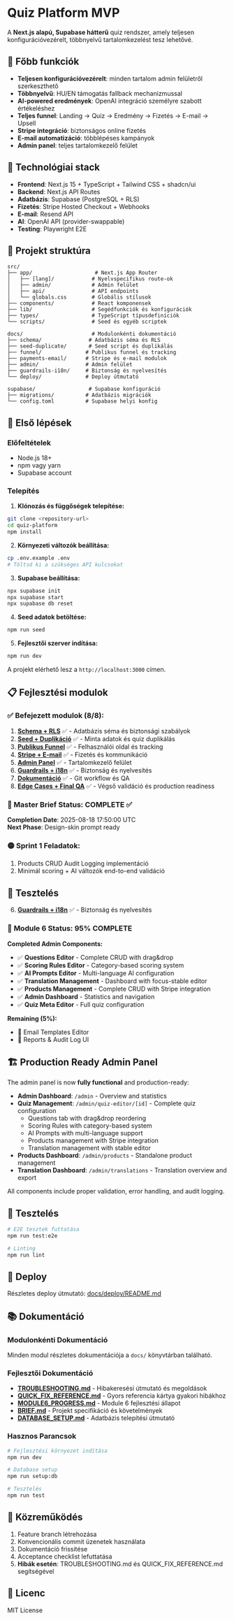 # Quiz Platform MVP

A **Next.js alapú, Supabase hátterű** quiz rendszer, amely teljesen konfigurációvezérelt, többnyelvű tartalomkezelést tesz lehetővé.

## 🎯 Főbb funkciók

- **Teljesen konfigurációvezérelt**: minden tartalom admin felületről szerkeszthető
- **Többnyelvű**: HU/EN támogatás fallback mechanizmussal
- **AI-powered eredmények**: OpenAI integráció személyre szabott értékeléshez
- **Teljes funnel**: Landing → Quiz → Eredmény → Fizetés → E-mail → Upsell
- **Stripe integráció**: biztonságos online fizetés
- **E-mail automatizáció**: többlépéses kampányok
- **Admin panel**: teljes tartalomkezelő felület

## 🚀 Technológiai stack

- **Frontend**: Next.js 15 + TypeScript + Tailwind CSS + shadcn/ui
- **Backend**: Next.js API Routes
- **Adatbázis**: Supabase (PostgreSQL + RLS)
- **Fizetés**: Stripe Hosted Checkout + Webhooks
- **E-mail**: Resend API
- **AI**: OpenAI API (provider-swappable)
- **Testing**: Playwright E2E

## 📁 Projekt struktúra

```
src/
├── app/                    # Next.js App Router
│   ├── [lang]/            # Nyelvspecifikus route-ok
│   ├── admin/             # Admin felület
│   ├── api/               # API endpoints
│   └── globals.css        # Globális stílusok
├── components/            # React komponensek
├── lib/                   # Segédfunkciók és konfigurációk
├── types/                 # TypeScript típusdefiníciók
└── scripts/               # Seed és egyéb scriptek

docs/                      # Modulonkénti dokumentáció
├── schema/               # Adatbázis séma és RLS
├── seed-duplicate/       # Seed script és duplikálás
├── funnel/              # Publikus funnel és tracking
├── payments-email/      # Stripe és e-mail modulok
├── admin/               # Admin felület
├── guardrails-i18n/     # Biztonság és nyelvesítés
└── deploy/              # Deploy útmutató

supabase/                 # Supabase konfiguráció
├── migrations/          # Adatbázis migrációk
└── config.toml          # Supabase helyi konfig
```

## 🔧 Első lépések

### Előfeltételek
- Node.js 18+
- npm vagy yarn
- Supabase account

### Telepítés

1. **Klónozás és függőségek telepítése:**
```bash
git clone <repository-url>
cd quiz-platform
npm install
```

2. **Környezeti változók beállítása:**
```bash
cp .env.example .env
# Töltsd ki a szükséges API kulcsokat
```

3. **Supabase beállítása:**
```bash
npx supabase init
npx supabase start
npx supabase db reset
```

4. **Seed adatok betöltése:**
```bash
npm run seed
```

5. **Fejlesztői szerver indítása:**
```bash
npm run dev
```

A projekt elérhető lesz a `http://localhost:3000` címen.

## 📋 Fejlesztési modulok

### ✅ Befejezett modulok (8/8):

1. **[Schema + RLS](docs/schema/README.md)** ✅ - Adatbázis séma és biztonsági szabályok
2. **[Seed + Duplikáció](docs/seed-duplicate/README.md)** ✅ - Minta adatok és quiz duplikálás
3. **[Publikus Funnel](docs/funnel/README.md)** ✅ - Felhasználói oldal és tracking
4. **[Stripe + E-mail](docs/payments-email/README.md)** ✅ - Fizetés és kommunikáció
5. **[Admin Panel](docs/admin/README.md)** ✅ - Tartalomkezelő felület
6. **[Guardrails + i18n](docs/guardrails-i18n/README.md)** ✅ - Biztonság és nyelvesítés
7. **[Dokumentáció](docs/process/README.md)** ✅ - Git workflow és QA
8. **[Edge Cases + Final QA](quality-gates.md)** ✅ - Végső validáció és production readiness

### 🎯 Master Brief Status: **COMPLETE** ✅
**Completion Date**: 2025-08-18 17:50:00 UTC  
**Next Phase**: Design-skin prompt ready

### 🟡 Sprint 1 Feladatok:
1. Products CRUD Audit Logging implementáció
2. Minimál scoring + AI változók end-to-end validáció

## 🧪 Tesztelés
6. **[Guardrails + i18n](docs/guardrails-i18n/README.md)** ✅ - Biztonság és nyelvesítés

### 🎯 **Module 6 Status: 95% COMPLETE** 

**Completed Admin Components:**
- ✅ **Questions Editor** - Complete CRUD with drag&drop
- ✅ **Scoring Rules Editor** - Category-based scoring system  
- ✅ **AI Prompts Editor** - Multi-language AI configuration
- ✅ **Translation Management** - Dashboard with focus-stable editor
- ✅ **Products Management** - Complete CRUD with Stripe integration
- ✅ **Admin Dashboard** - Statistics and navigation
- ✅ **Quiz Meta Editor** - Full quiz configuration

**Remaining (5%):**
- 🚧 Email Templates Editor
- 🚧 Reports & Audit Log UI

## 🏗️ **Production Ready Admin Panel**

The admin panel is now **fully functional** and production-ready:

- **Admin Dashboard**: `/admin` - Overview and statistics
- **Quiz Management**: `/admin/quiz-editor/[id]` - Complete quiz configuration
  - Questions tab with drag&drop reordering
  - Scoring Rules with category-based system
  - AI Prompts with multi-language support
  - Products management with Stripe integration
  - Translation management with stable editor
- **Products Dashboard**: `/admin/products` - Standalone product management
- **Translation Dashboard**: `/admin/translations` - Translation overview and export

All components include proper validation, error handling, and audit logging.

## 🧪 Tesztelés

```bash
# E2E tesztek futtatása
npm run test:e2e

# Linting
npm run lint
```

## 🚀 Deploy

Részletes deploy útmutató: [docs/deploy/README.md](docs/deploy/README.md)

## 📚 Dokumentáció

### Modulonkénti Dokumentáció
Minden modul részletes dokumentációja a `docs/` könyvtárban található.

### Fejlesztői Dokumentáció
- **[TROUBLESHOOTING.md](TROUBLESHOOTING.md)** - Hibakeresési útmutató és megoldások
- **[QUICK_FIX_REFERENCE.md](QUICK_FIX_REFERENCE.md)** - Gyors referencia kártya gyakori hibákhoz
- **[MODULE6_PROGRESS.md](MODULE6_PROGRESS.md)** - Module 6 fejlesztési állapot
- **[BRIEF.md](BRIEF.md)** - Projekt specifikáció és követelmények
- **[DATABASE_SETUP.md](DATABASE_SETUP.md)** - Adatbázis telepítési útmutató

### Hasznos Parancsok
```bash
# Fejlesztési környezet indítása
npm run dev

# Database setup
npm run setup:db

# Tesztelés
npm run test
```

## 🤝 Közreműködés

1. Feature branch létrehozása
2. Konvencionális commit üzenetek használata
3. Dokumentáció frissítése
4. Acceptance checklist lefuttatása
5. **Hibák esetén**: TROUBLESHOOTING.md és QUICK_FIX_REFERENCE.md segítségével

## 📄 Licenc

MIT License
